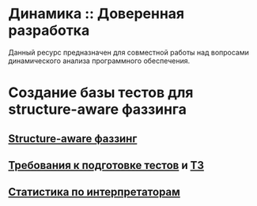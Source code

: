 # Динамика :: Доверенная разработка

Данный ресурс предназначен для совместной работы над вопросами динамического анализа программного обеспечения.

# Создание базы тестов для structure-aware фаззинга

## [Structure-aware фаззинг](Doc/StructAware.md)
## [Требования к подготовке тестов](Doc/Req.md) и [ТЗ](Doc/Tz.md)
## [Статистика по интерпретаторам](Doc/Stats.md)

